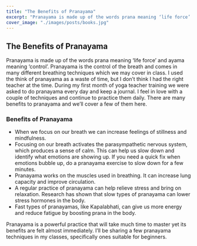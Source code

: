 ```yaml
---
title: "The Benefits of Pranayama"
excerpt: "Pranayama is made up of the words prana meaning ‘life force’ and ayama meaning ‘control’. Pranayama is the control of the breath and comes in many different breathing techniques which we may cover in class."
cover_image: "./images/posts/books.jpg"
---
```


## The Benefits of Pranayama

Pranayama is made up of the words prana meaning ‘life force’ and ayama meaning ‘control’. Pranayama is the control of the breath and comes in many different breathing techniques which we may cover in class. I used the think of pranayama as a waste of time, but I don’t think I had the right teacher at the time. During my first month of yoga teacher training we were asked to do pranayama every day and keep a journal. I feel in love with a couple of techniques and continue to practice them daily. There are many benefits to pranayama and we’ll cover a few of them here. 

### Benefits of Pranayama

* When we focus on our breath we can increase feelings of stillness and mindfulness. 
* Focusing on our breath activates the parasympathetic nervous system, which produces a sense of calm. This can help us slow down and identify what emotions are showing up. If you need a quick fix when emotions bubble up, do a pranayama exercise to slow down for a few minutes.
* Pranayama works on the muscles used in breathing. It can increase lung capacity and improve circulation. 
* A regular practice of pranayama can help relieve stress and bring on relaxation. Research has shown that slow types of pranayama can lower stress hormones in the body. 
* Fast types of pranayamas, like Kapalabhati, can give us more energy and reduce fatigue by boosting prana in the body.

Pranayama is a powerful practice that will take much time to master yet its benefits are felt almost immediately. I’ll be sharing a few pranayama techniques in my classes, specifically ones suitable for beginners. 

